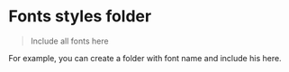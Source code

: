 # Fonts styles folder

> Include all fonts here

For example, you can create a folder with 
font name and include his here.